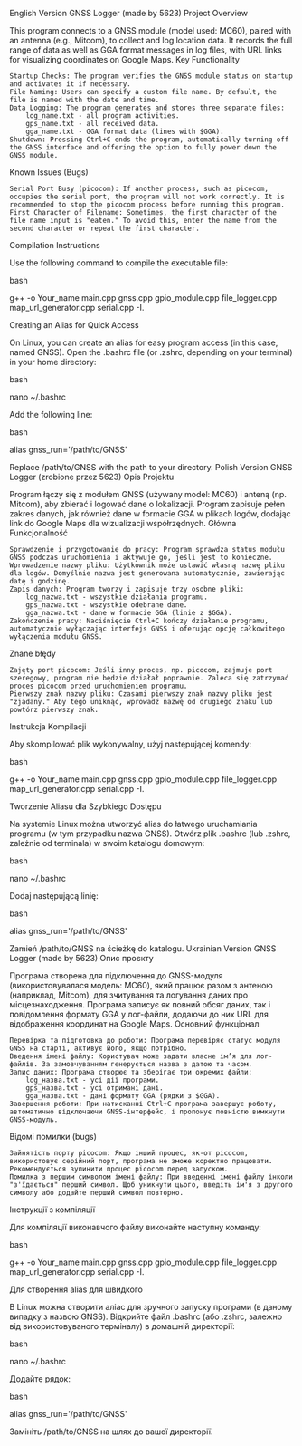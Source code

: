 English Version
GNSS Logger (made by 5623)
Project Overview

This program connects to a GNSS module (model used: MC60), paired with an antenna (e.g., Mitcom), to collect and log location data. It records the full range of data as well as GGA format messages in log files, with URL links for visualizing coordinates on Google Maps.
Key Functionality

    Startup Checks: The program verifies the GNSS module status on startup and activates it if necessary.
    File Naming: Users can specify a custom file name. By default, the file is named with the date and time.
    Data Logging: The program generates and stores three separate files:
        log_name.txt - all program activities.
        gps_name.txt - all received data.
        gga_name.txt - GGA format data (lines with $GGA).
    Shutdown: Pressing Ctrl+C ends the program, automatically turning off the GNSS interface and offering the option to fully power down the GNSS module.

Known Issues (Bugs)

    Serial Port Busy (picocom): If another process, such as picocom, occupies the serial port, the program will not work correctly. It is recommended to stop the picocom process before running this program.
    First Character of Filename: Sometimes, the first character of the file name input is "eaten." To avoid this, enter the name from the second character or repeat the first character.

Compilation Instructions

Use the following command to compile the executable file:

bash

g++ -o Your_name main.cpp gnss.cpp gpio_module.cpp file_logger.cpp map_url_generator.cpp serial.cpp -I.

Creating an Alias for Quick Access

On Linux, you can create an alias for easy program access (in this case, named GNSS).
Open the .bashrc file (or .zshrc, depending on your terminal) in your home directory:

bash

nano ~/.bashrc

Add the following line:

bash

alias gnss_run='/path/to/GNSS'

Replace /path/to/GNSS with the path to your directory.
Polish Version
GNSS Logger (zrobione przez 5623)
Opis Projektu

Program łączy się z modułem GNSS (używany model: MC60) i anteną (np. Mitcom), aby zbierać i logować dane o lokalizacji. Program zapisuje pełen zakres danych, jak również dane w formacie GGA w plikach logów, dodając link do Google Maps dla wizualizacji współrzędnych.
Główna Funkcjonalność

    Sprawdzenie i przygotowanie do pracy: Program sprawdza status modułu GNSS podczas uruchomienia i aktywuje go, jeśli jest to konieczne.
    Wprowadzenie nazwy pliku: Użytkownik może ustawić własną nazwę pliku dla logów. Domyślnie nazwa jest generowana automatycznie, zawierając datę i godzinę.
    Zapis danych: Program tworzy i zapisuje trzy osobne pliki:
        log_nazwa.txt - wszystkie działania programu.
        gps_nazwa.txt - wszystkie odebrane dane.
        gga_nazwa.txt - dane w formacie GGA (linie z $GGA).
    Zakończenie pracy: Naciśnięcie Ctrl+C kończy działanie programu, automatycznie wyłączając interfejs GNSS i oferując opcję całkowitego wyłączenia modułu GNSS.

Znane błędy

    Zajęty port picocom: Jeśli inny proces, np. picocom, zajmuje port szeregowy, program nie będzie działał poprawnie. Zaleca się zatrzymać proces picocom przed uruchomieniem programu.
    Pierwszy znak nazwy pliku: Czasami pierwszy znak nazwy pliku jest "zjadany." Aby tego uniknąć, wprowadź nazwę od drugiego znaku lub powtórz pierwszy znak.

Instrukcja Kompilacji

Aby skompilować plik wykonywalny, użyj następującej komendy:

bash

g++ -o Your_name main.cpp gnss.cpp gpio_module.cpp file_logger.cpp map_url_generator.cpp serial.cpp -I.

Tworzenie Aliasu dla Szybkiego Dostępu

Na systemie Linux można utworzyć alias do łatwego uruchamiania programu (w tym przypadku nazwa GNSS).
Otwórz plik .bashrc (lub .zshrc, zależnie od terminala) w swoim katalogu domowym:

bash

nano ~/.bashrc

Dodaj następującą linię:

bash

alias gnss_run='/path/to/GNSS'

Zamień /path/to/GNSS na ścieżkę do katalogu.
Ukrainian Version
GNSS Logger (made by 5623)
Опис проєкту

Програма створена для підключення до GNSS-модуля (використовувалася модель: MC60), який працює разом з антеною (наприклад, Mitcom), для зчитування та логування даних про місцезнаходження. Програма записує як повний обсяг даних, так і повідомлення формату GGA у лог-файли, додаючи до них URL для відображення координат на Google Maps.
Основний функціонал

    Перевірка та підготовка до роботи: Програма перевіряє статус модуля GNSS на старті, активує його, якщо потрібно.
    Введення імені файлу: Користувач може задати власне ім’я для лог-файлів. За замовчуванням генерується назва з датою та часом.
    Запис даних: Програма створює та зберігає три окремих файли:
        log_назва.txt - усі дії програми.
        gps_назва.txt - усі отримані дані.
        gga_назва.txt - дані формату GGA (рядки з $GGA).
    Завершення роботи: При натисканні Ctrl+C програма завершує роботу, автоматично відключаючи GNSS-інтерфейс, і пропонує повністю вимкнути GNSS-модуль.

Відомі помилки (bugs)

    Зайнятість порту picocom: Якщо інший процес, як-от picocom, використовує серійний порт, програма не зможе коректно працювати. Рекомендується зупинити процес picocom перед запуском.
    Помилка з першим символом імені файлу: При введенні імені файлу інколи "з'їдається" перший символ. Щоб уникнути цього, введіть ім'я з другого символу або додайте перший символ повторно.

Інструкції з компіляції

Для компіляції виконавчого файлу виконайте наступну команду:

bash

g++ -o Your_name main.cpp gnss.cpp gpio_module.cpp file_logger.cpp map_url_generator.cpp serial.cpp -I.

Для створення alias для швидкого

В Linux можна створити аліас для зручного запуску програми (в даному випадку з назвою GNSS).
Відкрийте файл .bashrc (або .zshrc, залежно від використовуваного терміналу) в домашній директорії:

bash

nano ~/.bashrc

Додайте рядок:

bash

alias gnss_run='/path/to/GNSS'

Замініть /path/to/GNSS на шлях до вашої директорії.
